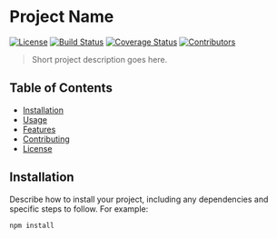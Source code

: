 # Project Name

[![License](https://img.shields.io/badge/license-MIT-blue.svg)](LICENSE)
[![Build Status](https://img.shields.io/travis/username/projectname.svg)](https://travis-ci.org/username/projectname)
[![Coverage Status](https://coveralls.io/repos/github/username/projectname/badge.svg?branch=master)](https://coveralls.io/github/username/projectname?branch=master)
[![Contributors](https://img.shields.io/github/contributors/username/projectname.svg)](https://github.com/username/projectname/graphs/contributors)

> Short project description goes here.

## Table of Contents

- [Installation](#installation)
- [Usage](#usage)
- [Features](#features)
- [Contributing](#contributing)
- [License](#license)

## Installation

Describe how to install your project, including any dependencies and specific steps to follow. For example:

```bash
npm install
